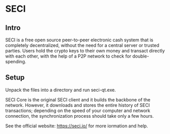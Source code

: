SECI
======

Intro
-----
SECI is a free open source peer-to-peer electronic cash system that is
completely decentralized, without the need for a central server or trusted
parties. Users hold the crypto keys to their own money and transact directly
with each other, with the help of a P2P network to check for double-spending.


Setup
-----
Unpack the files into a directory and run seci-qt.exe.

SECI Core is the original SECI client and it builds the backbone of the network.
However, it downloads and stores the entire history of SECI transactions;
depending on the speed of your computer and network connection, the synchronization
process should take only a few hours.

See the official website:
  https://seci.io/
for more iormation and help.
